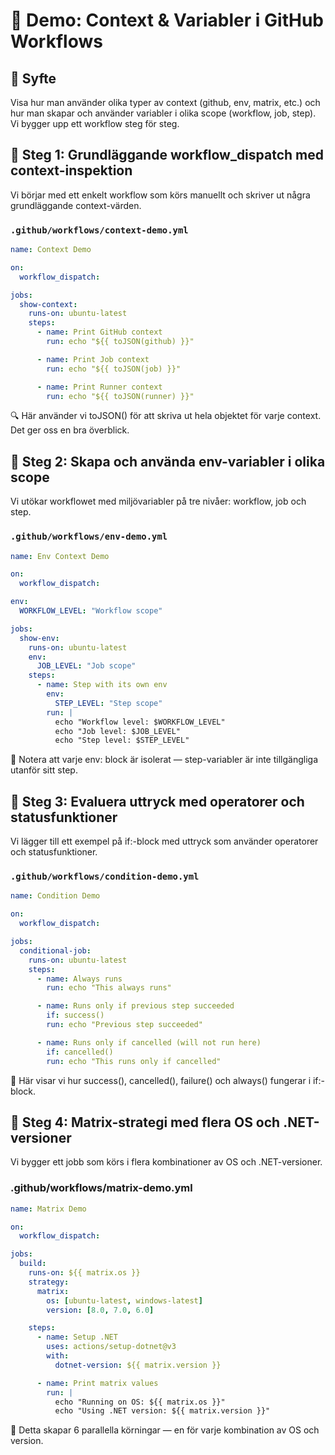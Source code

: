 # 🧪 Demo: Context & Variabler i GitHub Workflows
## 🎯 Syfte
Visa hur man använder olika typer av context (github, env, matrix, etc.) och hur man skapar och använder variabler i olika scope (workflow, job, step). Vi bygger upp ett workflow steg för steg.

## 🧩 Steg 1: Grundläggande workflow_dispatch med context-inspektion
Vi börjar med ett enkelt workflow som körs manuellt och skriver ut några grundläggande context-värden.
### `.github/workflows/context-demo.yml`
```yaml
name: Context Demo

on:
  workflow_dispatch:

jobs:
  show-context:
    runs-on: ubuntu-latest
    steps:
      - name: Print GitHub context
        run: echo "${{ toJSON(github) }}"

      - name: Print Job context
        run: echo "${{ toJSON(job) }}"

      - name: Print Runner context
        run: echo "${{ toJSON(runner) }}"
```

🔍 Här använder vi toJSON() för att skriva ut hela objektet för varje context. Det ger oss en bra överblick.

## 🧩 Steg 2: Skapa och använda env-variabler i olika scope
Vi utökar workflowet med miljövariabler på tre nivåer: workflow, job och step.
### `.github/workflows/env-demo.yml`
```yaml
name: Env Context Demo

on:
  workflow_dispatch:

env:
  WORKFLOW_LEVEL: "Workflow scope"

jobs:
  show-env:
    runs-on: ubuntu-latest
    env:
      JOB_LEVEL: "Job scope"
    steps:
      - name: Step with its own env
        env:
          STEP_LEVEL: "Step scope"
        run: |
          echo "Workflow level: $WORKFLOW_LEVEL"
          echo "Job level: $JOB_LEVEL"
          echo "Step level: $STEP_LEVEL"
```

📌 Notera att varje env: block är isolerat — step-variabler är inte tillgängliga utanför sitt step.

## 🧩 Steg 3: Evaluera uttryck med operatorer och statusfunktioner
Vi lägger till ett exempel på if:-block med uttryck som använder operatorer och statusfunktioner.
### `.github/workflows/condition-demo.yml`
```yaml
name: Condition Demo

on:
  workflow_dispatch:

jobs:
  conditional-job:
    runs-on: ubuntu-latest
    steps:
      - name: Always runs
        run: echo "This always runs"

      - name: Runs only if previous step succeeded
        if: success()
        run: echo "Previous step succeeded"

      - name: Runs only if cancelled (will not run here)
        if: cancelled()
        run: echo "This runs only if cancelled"
```

🧠 Här visar vi hur success(), cancelled(), failure() och always() fungerar i if:-block.

## 🧩 Steg 4: Matrix-strategi med flera OS och .NET-versioner
Vi bygger ett jobb som körs i flera kombinationer av OS och .NET-versioner.
### .github/workflows/matrix-demo.yml
```yaml
name: Matrix Demo

on:
  workflow_dispatch:

jobs:
  build:
    runs-on: ${{ matrix.os }}
    strategy:
      matrix:
        os: [ubuntu-latest, windows-latest]
        version: [8.0, 7.0, 6.0]

    steps:
      - name: Setup .NET
        uses: actions/setup-dotnet@v3
        with:
          dotnet-version: ${{ matrix.version }}

      - name: Print matrix values
        run: |
          echo "Running on OS: ${{ matrix.os }}"
          echo "Using .NET version: ${{ matrix.version }}"
```

🧮 Detta skapar 6 parallella körningar — en för varje kombination av OS och version.

